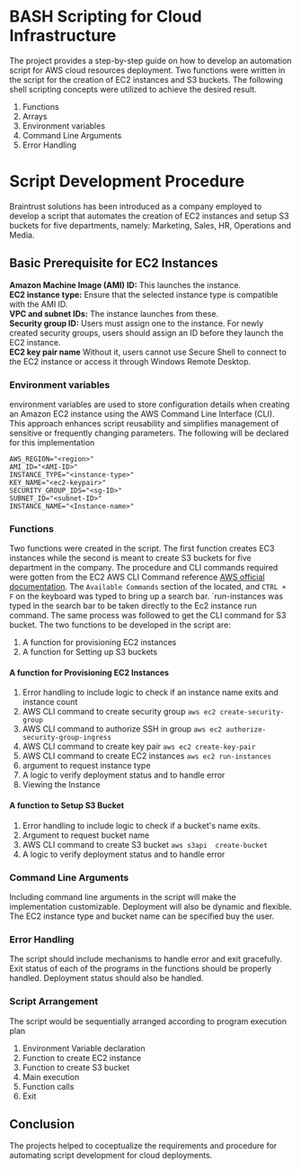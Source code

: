 # BASH Scripting for Cloud Infrastructure
The project provides a step-by-step guide on how to develop an automation script for AWS cloud resources deployment. Two functions were written in the script for the creation of EC2 instances and S3 buckets. The following shell scripting concepts were utilized to achieve the desired result.

1. Functions
2. Arrays
3. Environment variables
4. Command Line Arguments
5. Error Handling


# Script Development Procedure
Braintrust solutions has been introduced as a company employed to develop a script that automates the creation of EC2 instances and setup S3 buckets for five departments, namely: Marketing, Sales, HR, Operations and Media. 

## Basic Prerequisite for EC2 Instances

**Amazon Machine Image (AMI) ID:** This launches the instance.<br>
**EC2 instance type:** Ensure that the selected instance type is compatible with the AMI ID.<br>
**VPC and subnet IDs:** The instance launches from these.<br>
**Security group ID:** Users must assign one to the instance. For newly created security groups, users should assign an ID before they launch the EC2 instance.<br>
**EC2 key pair name** Without it, users cannot use Secure Shell to connect to the EC2 instance or access it through Windows Remote Desktop.

### Environment variables

environment variables are used to store configuration details when creating an Amazon EC2 instance using the AWS Command Line Interface (CLI). This approach enhances script reusability and simplifies management of sensitive or frequently changing parameters.
The following will be declared for this implementation

```
AWS_REGION="<region>"
AMI_ID="<AMI-ID>"
INSTANCE_TYPE="<instance-type>"
KEY_NAME="<ec2-keypair>"
SECURITY_GROUP_IDS="<sg-ID>"
SUBNET_ID="<subnet-ID>"
INSTANCE_NAME="<Instance-name>"

```
### Functions

Two functions were created in the script. The first function creates EC3 instances while the second is meant to create S3 buckets for five department in the company. The procedure and CLI commands required were gotten from the EC2 AWS CLI Command reference <a href="https://docs.aws.amazon.com/cli/latest/reference/ec2/">AWS official documentation</a>. The `Available Commands` section of the located, and `CTRL + F` on the keyboard was typed to bring up a search bar. `run-instances was typed in the search bar to be taken directly to the Ec2 instance run command. The same process was followed to get the CLI command for S3 bucket. The two functions to be developed in the script are:

1. A function for provisioning EC2 instances
2. A function for Setting up S3 buckets

#### A function for Provisioning EC2 Instances

1. Error handling to include logic to check if an instance name exits and instance count
2. AWS CLI command to create security group `aws ec2 create-security-group`
3. AWS CLI command to authorize SSH in group `aws ec2 authorize-security-group-ingress`
4. AWS CLI command to create key pair `aws ec2 create-key-pair`
5. AWS CLI command to create EC2 instances `aws ec2 run-instances`
6. argument to request instance type
7. A logic to verify deployment status and to handle error
8. Viewing the Instance


#### A function to Setup S3 Bucket

1. Error handling to include logic to check if a bucket's name exits.
2. Argument to request bucket name
3. AWS CLI command to create S3 bucket `aws s3api  create-bucket`
4. A logic to verify deployment status and to handle error

### Command Line Arguments

Including command line arguments in the script will make the implementation customizable. Deployment will also be dynamic and flexible.
The EC2 instance type and bucket name can be specified buy the user.

### Error Handling

The script should include mechanisms to handle error and exit gracefully. Exit status of each of the programs in the functions should be properly handled. Deployment status should also be handled.

### Script Arrangement

The script would be sequentially arranged according to program execution plan
1. Environment Variable declaration
2. Function to create EC2 instance
3. Function to create S3 bucket
4. Main execution
5. Function calls
6. Exit

## Conclusion

The projects helped to coceptualize the requirements and procedure for automating script development for cloud deployments.

